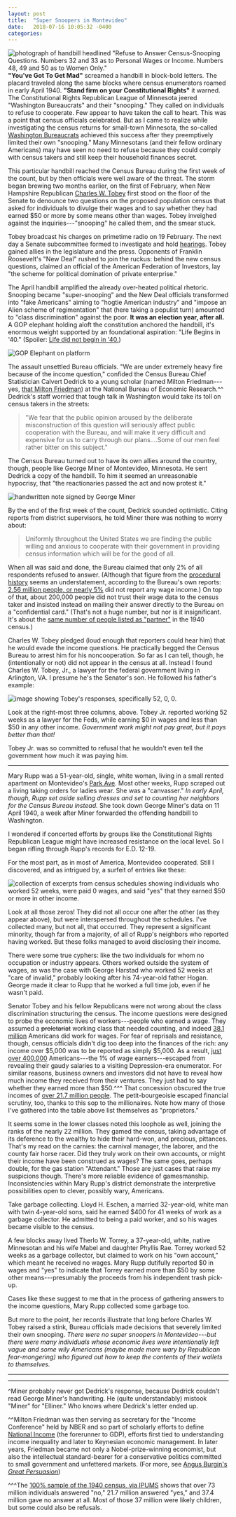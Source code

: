 ```yaml
---
layout: post
title:  "Super Snoopers in Montevideo"
date:   2018-07-16 10:05:32 -0400
categories:
---
```


![photograph of handbill headlined "Refuse to Answer Census-Snooping Questions. Numbers 32 and 33 as to Personal Wages or Income. Numbers 48, 49 and 50 as to Women Only."](/images/refuse-1940-income.jpg) **"You've Got To Get Mad"** screamed a handbill in block-bold letters. The placard traveled along the same blocks where census enumerators roamed in early April 1940. **"Stand firm on your Constitutional Rights"** it warned. The Constitutional Rights Republican League of Minnesota jeered "Washington Bureaucrats" and their "snooping." They called on individuals to refuse to cooperate. Few appear to have taken the call to heart. This was a point that census officials celebrated. But as I came to realize while investigating the census returns for small-town Minnesota, the so-called [Washington Bureaucrats](https://books.google.com/ngrams/graph?content=Washington+bureaucrat&year_start=1900&year_end=2000&corpus=15&smoothing=3&share=&direct_url=t1%3B%2CWashington%20bureaucrat%3B%2Cc0) achieved this success after they preemptively limited their own "snooping." Many Minnesotans (and their fellow ordinary Americans) may have seen no need to refuse because they could comply with census takers and still keep their household finances secret.

This particular handbill reached the Census Bureau during the first week of the count, but by then officials were well aware of the threat. The storm began brewing two months earlier, on the first of February, when New Hampshire Republican [Charles W. Tobey](https://ead.dartmouth.edu/html/ml3_fullguide.html) first stood on the floor of the Senate to denounce two questions on the proposed population census that asked for individuals to divulge their wages and to say whether they had earned $50 or more by some means other than wages. Tobey inveighed against the inquiries---"snooping" he called them, and the smear stuck.

<!--- See "Senator Tobey Calls Census Quiz Snooping. Fears Political Abuses and Peril to Liberty" Chicago Daily Tribune 2 February 1940. To begin, Tobey emphasized that enumerators were often political appointees, which made them suspect surveyors in the thrall of political machines. --->

Tobey broadcast his charges on primetime radio on 19 February. The next day a Senate subcommittee formed to investigate and hold [hearings](https://hdl.handle.net/2027/mdp.39015016421318?urlappend=%3Bseq=6). Tobey gained allies in the legislature and the press. Opponents of Franklin Roosevelt's "New Deal" rushed to join the ruckus: behind the new census questions, claimed an official of the American Federation of Investors, lay "the scheme for political domination of private enterprise."

<!---"Today on the Radio," *New York Times* 19 Feb. 1940. on WJZ at 7:15-7:30pm ; AP report: "Senate Committee to Hear Census Snooping Protests" *Chicago Daily Tribune* 21 February 1940.; Final sentence quote a paraphrase of Hugh S. Magill of American Federation of Investors in "Snooping at New Low in Census, Magill Charges" 25 February 1940.--->

The April handbill amplified the already over-heated political rhetoric. Snooping became "super-snooping" and the New Deal officials transformed into "fake Americans" aiming to "hogtie American industry" and "impose an Alien scheme of regimentation" that (here taking a populist turn) amounted to "class discrimination" against the poor. **It was an election year, after all.** A GOP elephant holding aloft the constitution anchored the handbill, it's enormous weight supported by an foundational aspiration: "Life Begins in '40." (Spoiler: [Life did not begin in '40.](http://www.presidency.ucsb.edu/showelection.php?year=1940))

![GOP Elephant on platform](/images/GOP-1940-income.jpg)

The assault unsettled Bureau officials. "We are under extremely heavy fire because of the income question," confided the Census Bureau Chief Statistician Calvert Dedrick to a young scholar (named Milton Friedman---yes, [that Milton Friedman](https://www.nybooks.com/articles/2007/02/15/who-was-milton-friedman/)) at the National Bureau of Economic Research.^^ Dedrick's staff worried that tough talk in Washington would take its toll on census takers in the streets:
>"We fear that the public opinion aroused by the deliberate misconstruction of this question will seriously affect public cooperation with the Bureau, and will make it very difficult and expensive for us to carry through our plans....Some of our men feel rather bitter on this subject."

<!--- Dedrick to Milton Friedman, 2 March 1940, Folder “F” Box 209, Entry 210, “General Records Maintained by Calvert Dedrick, 1935 – 1942” RG 29 NARA I.--->

The Census Bureau turned out to have its own allies around the country, though, people like George Miner of Montevideo, Minnesota. He sent Dedrick a copy of the handbill. To him it seemed an unreasonable hypocrisy, that "the reactionaries passed the act and now protest it."

![handwritten note signed by George Miner](/images/Miner_note.jpg)

By the end of the first week of the count, Dedrick sounded optimistic. Citing reports from district supervisors, he told Miner there was nothing to worry about:
>Uniformly throughout the United States we are finding the public willing and anxious to cooperate with their government in providing census information which will be for the good of all.

<!--- Dedrick to George Elliner, 8 April 1940, Folder “E” Box 209, Entry 210, “General Records Maintained by Calvert Dedrick, 1935 – 1942” RG 29 NARA I.--->

When all was said and done, the Bureau claimed that only 2% of all respondents refused to answer. (Although that figure from the [procedural history](https://www.census.gov/history/pdf/1940proceduralhistory-12617.pdf) seems an understatement, according to the Bureau's own reports: [2.56 million people, or nearly 5%](https://hdl.handle.net/2027/osu.32435067124230?urlappend=%3Bseq=24) did not report any wage income.) On top of that, about 200,000 people did not trust their wage data to the census taker and insisted instead on mailing their answer directly to the Bureau on a "confidential card." (That's not a huge number, but nor is it insignificant. It's about the [same number of people listed as "partner"](/2018/07/03/partners.html) in the 1940 census.)

<!--- That 2% figure and the confidential card figure are from Robert M. Jenkins, Procedural History of the 1940 Census of Population and Housing (Madison, WI: University of Wisconsin Press, 1985), 13. --->

Charles W. Tobey pledged (loud enough that reporters could hear him) that he would evade the income questions. He practically begged the Census Bureau to arrest him for his noncooperation. So far as I can tell, though, he (intentionally or not) did not appear in the census at all. Instead I found Charles W. Tobey, Jr., a lawyer for the federal government living in Arlington, VA. I presume he's the Senator's son. He followed his father's example:
<!--- On Senator Tobey's pledge, see "Tobey Abandons Battle against Census Queries," *New York Times* 31 March 1940.--->
![image showing Tobey's responses, specifically 52, 0, 0.](/images/Tobey-Jr-Income.jpg)

Look at the right-most three columns, above. Tobey Jr. reported working 52 weeks as a lawyer for the Feds, while earning $0 in wages and less than $50 in any other income. *Government work might not pay great, but it pays better than that!*

Tobey Jr. was so committed to refusal that he wouldn't even tell the government how much it was paying him.

---
<p></p>

Mary Rupp was a 51-year-old, single, white woman, living in a small rented apartment on Montevideo's [Park Ave](https://www.google.com/maps/place/Park+Ave,+Montevideo,+MN+56265/@44.9411775,-95.7136841,639m/data=!3m1!1e3!4m5!3m4!1s0x52cad664d3be094d:0x75e3fbb2dee95303!8m2!3d44.941618!4d-95.712064). Most other weeks, Rupp scraped out a living taking orders for ladies wear. She was a "canvasser." *In early April, though, Rupp set aside selling dresses and set to counting her neighbors for the Census Bureau instead.* She took down George Miner's data on 11 April 1940, a week after Miner forwarded the offending handbill to Washington.

I wondered if concerted efforts by groups like the Constitutional Rights Republican League might have increased resistance on the local level. So I began rifling through Rupp's records for E.D. 12-19.

For the most part, as in most of America, Montevideo cooperated. Still I discovered, and as intrigued by, a surfeit of entries like these:

![collection of excerpts from census schedules showing individuals who worked 52 weeks, were paid 0 wages, and said "yes" that they earned $50 or more in other income.](/images/Montevideo-zero-wages.jpg)

Look at all those zeros! They did not all occur one after the other (as they appear above), but were interspersed throughout the schedules. I've collected many, but not all, that occurred. They represent a significant minority, though far from a majority, of all of Rupp's neighbors who reported having worked. But these folks managed to avoid disclosing their income.

There were some true cyphers: like the two individuals for whom no occupation or industry appears. Others worked outside the system of wages, as was the case with George Harstad who worked 52 weeks at "care of invalid," probably looking after his 74-year-old father Hogan. George made it clear to Rupp that he worked a full time job, even if he wasn't paid. <!--- Sheet 7a E.D. 12-19 --->

Senator Tobey and his fellow Republicans were not wrong about the class discrimination structuring the census. The income questions were designed to probe the economic lives of workers---people who earned a wage. They assumed a ~~proletariat~~ working class that needed counting, and indeed [38.1 million](https://hdl.handle.net/2027/osu.32435067124230?urlappend=%3Bseq=24) Americans did work for wages. For fear of reprisals and resistance, though, census officials didn't dig too deep into the finances of the rich: any income over $5,000 was to be reported as simply $5,000. As a result, [just over 400,000](https://hdl.handle.net/2027/osu.32435067124230?urlappend=%3Bseq=24) Americans---the 1% of wage earners---escaped from revealing their gaudy salaries to a visiting Depression-era enumerator. For similar reasons, business owners and investors did not have to reveal how much income they received from their ventures. They just had to say whether they earned more than $50.^^^ That concession obscured the true incomes of [over 21.7 million people](https://usa.ipums.org/usa-action/variables/INCNONWG#codes_section). The petit-bourgeoisie escaped financial scrutiny, too, thanks to this sop to the millionaires. Note how many of those I've gathered into the table above list themselves as "proprietors."

It seems some in the lower classes noted this loophole as well, joining the ranks of the nearly 22 million. They gamed the census, taking advantage of its deference to the wealthy to hide their hard-won, and precious, pittances. That's my read on the carnies: the carnival manager, the laborer, and the county fair horse racer. Did they truly work on their own accounts, or might their income have been construed as wages? The same goes, perhaps double, for the gas station "Attendant." Those are just cases that raise my suspicions though. There's more reliable evidence of gamesmanship. Inconsistencies within Mary Rupp's district demonstrate the interpretive possibilities open to clever, possibly wary, Americans.

Take garbage collecting. Lloyd H. Eschen, a married 32-year-old, white man with twin 4-year-old sons, said he earned $400 for 41 weeks of work as a garbage collector. He admitted to being a paid worker, and so his wages became visible to the census.

A few blocks away lived Therlo W. Torrey, a 37-year-old, white, native Minnesotan and his wife Mabel and daughter Phyllis Rae. Torrey worked 52 weeks as a garbage collector, but claimed to work on his "own account," which meant he received no wages. Mary Rupp dutifully reported $0 in wages and "yes" to indicate that Torrey earned more than $50 by some other means---presumably the proceeds from his independent trash pick-up.

Cases like these suggest to me that in the process of gathering answers to the income questions, Mary Rupp collected some garbage too.

<!--- Torry appears on sheet 9B and Eschen on sheet 11B of ED 12-19 --->

But more to the point, her records illustrate that long before Charles W. Tobey raised a stink, Bureau officials made decisions that severely limited their own snooping. *There were no super snoopers in Montevideo---but there were many individuals whose economic lives were intentionally left vague and some wily Americans (maybe made more wary by Republican fear-mongering) who figured out how to keep the contents of their wallets to themselves.*



<!---The question causing all this trouble read: "Amount of money wages or salary received." recall: any amount above $5000 just listed as $5000+) How many of those? I wonder?  With the follow-up:  "Column. 33. Did this person receive income of $50 or more from sources other than money wages or salary? (Yes or No.)" In training workshops, Bureau officials stressed: "Includes only money wage or salary. *Business profits, etc.. are not to be counted.*" The printed instruction book likewise directed: "Do not include the earnings of businessmen, farmers, or professional persons derived from business profits, sale of crops, or fees." (72, para. 585) Training workshop from page 11 of "Columns 21-25. Employment status", Shryock's copy of instructions prepared by Durand to be used in morning of second day of "Regional Training Conference for Field Supervisory Personnel" notes dated 21 February 1940 in Folder 7, Box 4, Entry P 15, “Census Planning and Management Files, 1940-1963,” RG 29 NARA I.  Bureau of the Census, _Instructions to Enumerators: Population and Agriculture 1940_ (Washington, DC: Department of Commerce, 1940) form PA-1. --->
<!--- potentially also of note and interest: "Weeks worked, wages, other income" listed as single most difficult set of questions for enumerators to master during the 1939 Trial Census. See "Enumerator's Summary Reports Special Census: 1939" among materials to be used on second day of "Regional Training Conference for Field Supervisory Personnel" notes dated 21 February 1940 in Folder 7, Box 4, Entry P 15, “Census Planning and Management Files, 1940-1963,” RG 29 NARA I. --->

<!--- accommodations to the wealthy, as found in *Instructions to Enumerators*: "Some persons who might otherwise be reluctant to report wages or salary would be quite willing to do so if they learn that the amount above $5,000 need not be specified."(72, para. 72)
"The purpose of this question is to find out whether the person received $50 or more income during the year 1939 from sources other than money wages or salary, and not to ascertain the *amount* of such income. Do not ask the total *amount* of income received from sources other than money wages or salary." (73, para. 592)
 Bureau of the Census, _Instructions to Enumerators: Population and Agriculture 1940_ (Washington, DC: Department of Commerce, 1940) form PA-1. --->


---
---
<p></p>

^Miner probably never got Dedrick's response, because Dedrick couldn't read George Miner's handwriting. He (quite understandably) mistook "Miner" for "Elliner." Who knows where Dedrick's letter ended up.

^^Milton Friedman was then serving as secretary for the "Income Conference" held by NBER and so part of scholarly efforts to define [National Income](http://hdl.handle.net/2027/mdp.39015035952244) (the forerunner to GDP), efforts first tied to understanding income inequality and later to Keynesian economic management. In later years, Friedman became not only a Nobel-prize-winning economist, but also the intellectual standard-bearer for a conservative politics committed to small government and unfettered markets. (For more, see [Angus Burgin's *Great Persuasion*](https://www.amazon.com/Great-Persuasion-Reinventing-Markets-Depression/dp/0674503767))

^^^The [100% sample of the 1940 census, via IPUMS](https://usa.ipums.org/usa-action/variables/INCNONWG#codes_section) shows that over 73 million individuals answered "no," 21.7 million answered "yes," and 37.4 million gave no answer at all. Most of those 37 million were likely children, but some could also be refusals.
